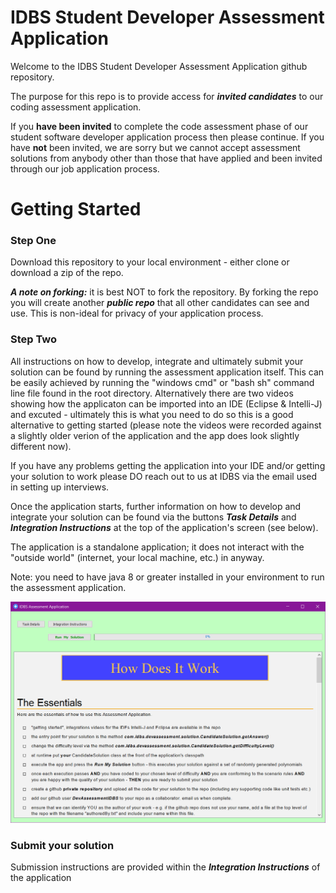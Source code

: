 # IDBS Student Developer Assessment Application

Welcome to the IDBS Student Developer Assessment Application github repository.

The purpose for this repo is to provide access for ***invited candidates*** to our coding assessment application. 

If you **have been invited** to complete the code assessment phase of our student software developer application process then please continue. If you have **not** been invited, we are sorry but we cannot accept assessment solutions from anybody other than those that have applied and been invited through our job application process.

# Getting Started

### Step One
Download this repository to your local environment - either clone or download a zip of the repo.

***A note on forking:*** it is best NOT to fork the repository. By forking the repo you will create another ***public repo*** that all other candidates can see and use. This is non-ideal for privacy of your application process.

### Step Two 
All instructions on how to develop, integrate and ultimately submit your solution can be found by running the assessment application itself. This can be easily achieved by running the "windows cmd" or "bash sh" command line file found in the root directory. Alternatively there are two videos showing how the applicaton can be imported into an IDE (Eclipse & Intelli-J) and excuted - ultimately this is what you need to do so this is a good alternative to getting started (please note the videos were recorded against a slightly older verion of the application and the app does look slightly different now).

If you have any problems getting the application into your IDE and/or getting your solution to work please DO reach out to us at IDBS via the email used in setting up interviews.

Once the application starts, further information on how to develop and integrate your solution can be found via the buttons ***Task Details*** and ***Integration Instructions***  at the top of the application's screen (see below).

The application is a standalone application; it does not interact with the "outside world" (internet, your local machine, etc.) in anyway.

Note: you need to have java 8 or greater installed in your environment to run the assessment application.

![Assessment app opening screen](./images/AssessmentApp.png)


### Submit your solution
Submission instructions are provided within the ***Integration Instructions*** of the application


